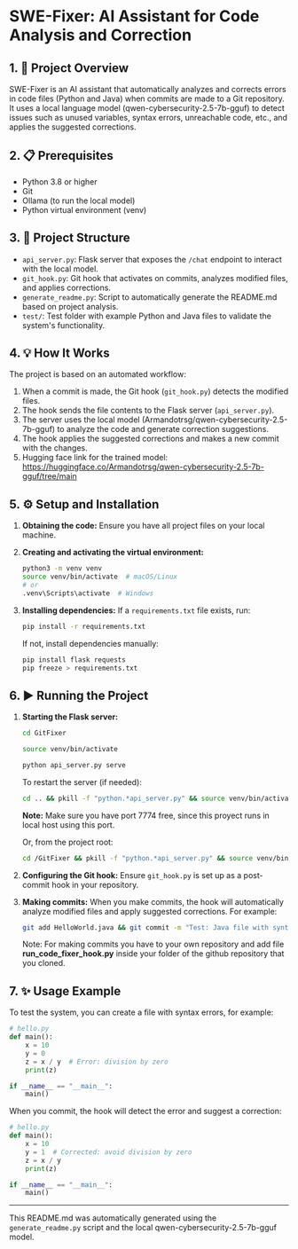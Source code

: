 # SWE-Fixer: AI Assistant for Code Analysis and Correction

## 1. 📜 Project Overview
SWE-Fixer is an AI assistant that automatically analyzes and corrects errors in code files (Python and Java) when commits are made to a Git repository. It uses a local language model (qwen-cybersecurity-2.5-7b-gguf) to detect issues such as unused variables, syntax errors, unreachable code, etc., and applies the suggested corrections.

## 2. 📋 Prerequisites
- Python 3.8 or higher
- Git
- Ollama (to run the local model)
- Python virtual environment (venv)

## 3. 📁 Project Structure
- `api_server.py`: Flask server that exposes the `/chat` endpoint to interact with the local model.
- `git_hook.py`: Git hook that activates on commits, analyzes modified files, and applies corrections.
- `generate_readme.py`: Script to automatically generate the README.md based on project analysis.
- `test/`: Test folder with example Python and Java files to validate the system's functionality.

## 4. 💡 How It Works
The project is based on an automated workflow:
1. When a commit is made, the Git hook (`git_hook.py`) detects the modified files.
2. The hook sends the file contents to the Flask server (`api_server.py`).
3. The server uses the local model (Armandotrsg/qwen-cybersecurity-2.5-7b-gguf) to analyze the code and generate correction suggestions.
4. The hook applies the suggested corrections and makes a new commit with the changes.
5. Hugging face link for the trained model: https://huggingface.co/Armandotrsg/qwen-cybersecurity-2.5-7b-gguf/tree/main

## 5. ⚙️ Setup and Installation
1. **Obtaining the code:**
   Ensure you have all project files on your local machine.

2. **Creating and activating the virtual environment:**
   ```bash
   python3 -m venv venv
   source venv/bin/activate  # macOS/Linux
   # or
   .venv\Scripts\activate  # Windows
   ```

3. **Installing dependencies:**
   If a `requirements.txt` file exists, run:
   ```bash
   pip install -r requirements.txt
   ```
   If not, install dependencies manually:
   ```bash
   pip install flask requests
   pip freeze > requirements.txt
   ```

## 6. ▶️ Running the Project
1. **Starting the Flask server:**
   ```bash
   cd GitFixer
   ```
   ```bash
   source venv/bin/activate
   ```
   ```bash
   python api_server.py serve
   ```
   To restart the server (if needed):
   ```bash
   cd .. && pkill -f "python.*api_server.py" && source venv/bin/activate && python api_server.py serve
   ```
   **Note:** Make sure you have port 7774 free, since this proyect runs in local host using this port.
   
   Or, from the project root:
   ```bash
   cd /GitFixer && pkill -f "python.*api_server.py" && source venv/bin/activate && python api_server.py serve
   ```

3. **Configuring the Git hook:**
   Ensure `git_hook.py` is set up as a post-commit hook in your repository.

4. **Making commits:**
   When you make commits, the hook will automatically analyze modified files and apply suggested corrections. For example:
   ```bash
   git add HelloWorld.java && git commit -m "Test: Java file with syntax errors"
   ```
   Note: For making commits you have to your own repository and add file **run_code_fixer_hook.py** inside your folder of the github repository that you cloned. 

## 7. ✨ Usage Example
To test the system, you can create a file with syntax errors, for example:
```python
# hello.py
def main():
    x = 10
    y = 0
    z = x / y  # Error: division by zero
    print(z)

if __name__ == "__main__":
    main()
```
When you commit, the hook will detect the error and suggest a correction:
```python
# hello.py
def main():
    x = 10
    y = 1  # Corrected: avoid division by zero
    z = x / y
    print(z)

if __name__ == "__main__":
    main()
```

---

This README.md was automatically generated using the `generate_readme.py` script and the local qwen-cybersecurity-2.5-7b-gguf model.
